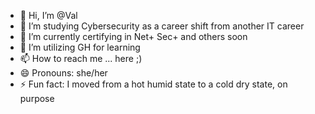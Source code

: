 - 👋 Hi, I’m @Val
- 👀 I’m studying Cybersecurity as a career shift from another IT career
- 🌱 I’m currently certifying in Net+ Sec+ and others soon
- 💞️ I’m utilizing GH for learning
- 📫 How to reach me ... here ;)
- 😄 Pronouns: she/her
- ⚡ Fun fact: I moved from a hot humid state to a cold dry state, on purpose

<!---
ValMifune/ValMifune is a ✨ special ✨ repository because its `README.md` (this file) appears on your GitHub profile.
You can click the Preview link to take a look at your changes.
--->
